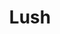 ---
title: "Lush"
summary: "Shoegaze band from the early '90s, led by guitarists Miki Berenyi and Emma Anderson. Drummer Chris Acland committed suicide in October 1996, bringing the band to an end. Lush reformed in September of 2015, with the addition of drummer ."
image: "lush.jpg"
---